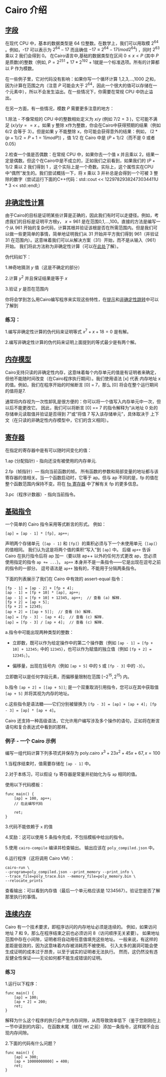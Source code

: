 #  **Cairo** 介绍

## [字段](#field)

在现代 CPU 中，基本的数据类型是 64 位整数。在数学上，我们可以用取模 $2^{64}$ 。例如，-17 可以表示为 $2^{64} - 17$ 而且确信 $-17≡2^{64} - 17 (mod 2^{64})$ ，同时 $2^{63}$ 乘以 2 我们会得到 0。
在Cairo语言中,基础的数据类型在区间 $0 \le x \lt P$ (其中 $P$ 是质数)的整数（例如, $P = 2^{251} + 17*2^{192} + 1$就是一个标准选项。所有的计算都以 P 作为模数。

在一些例子里，它对代码没有影响：如果你写一个循环计算 1,2,3,...,1000 之和，因为计算在范围之内（注意 $P$ 可能会大于 $2^{64}$，因此一个很大的值可以存储在一个元素中），所以不会发生溢出。在一些情况下，你需要在常规 CPU 中防止溢出。

在另一方面，有一些情况，模数 $P$ 需要更多注意的地方：

1.除法 - 不像常规的 CPU 中的整数相处定义为 $x/y$ (例如 $7/2 = 3$ )，它可能不满足 $(x/y)y==x$ 。如果 y 整除 x作为整数，你会在Cairo中获得预期的结果（例如 $6/2$ 会等于 3）。但是如果 y 不能整除 x，你可能会获得意外的结果：例如， $(2*(p+1)/2=P+1=1(mod P))$ ，值 1/2 在 Cairo 中是 $(P+1)/2$（而不是 0 或者 0.05）

2.检查一个值是否偶数：在常规 CPU 中，如果你去一个值 x 并且乘以 2，结果一定是偶数。但这个在Cairo中是不成立的，正如我们之前看到，如果我们的 $(P+1)/2$ 乘以 2 我们得到 1 ，这个实际上是一个奇数。实际上，这个属性实在CPU中“偶然”发生的。我们尝试概括一下，将 x 乘以 3 并补总是会得到一个可被 3 整除的数字（尝试运行下面的C++代码：std::cout << 12297829382473034411U * 3 << std::endl;）

## [非确定性计算](#compute)

由于Cairo的目标是证明某些计算是正确的，因此我们有时可以走捷径。例如，考虑我们的目标是证明平方根y， $x=961$ 是在范围0,1,...,100。直接的方法是编写一个从 961 开始的复杂代码，计算其根并验证该根是否在所需范围内。但是我们可以做一些更简单的事情，简单地证明我们从 31 开始并平方我们得到 961（并验证 31 在范围内）。这意味着我们可以从解决方案（31）开始，而不是从输入（961）开始。 我们将此方法称为非确定性计算（可以在[此处](https://en.wikipedia.org/wiki/NP_(complexity))了解）。

伪代码如下：

1.神奇地猜测 $y$ 值（这是不确定的部分）

2.计算 $y^2$ 并且保证结果是等于 $x$ 

3.验证 $y$ 是否在范围内

你将会学到怎么用Cairo编写程序来实现这些特性，在[提示]()和[非确定性跳转]()中可以了解到

### 练习：

1.编写非确定性计算的伪代码来证明等式 $x^7+x+18=0$ 是有解。

2.编写非确定性计算的伪代码来证明上面提到的等式最少是有两个解。

## [内存模型](#memory-model)

Cairo支持只读的非确定性内存，这意味着每个内存单元的值是有证明者来确定，但他不能随时间改变（在Cairo程序执行期间）。我们使用语法 [x] 代表 内存地址 x 的值。例如，我们在程序开始的时候断言 [0] = 7，那么 [0] 将会在整个运行期间的值将是7.

通常将内存视为一次性卸乳是很方便的：你可以将一个值写入内存单元中一次，但以后不能更改它。 因此，我们可以将断言 [0] == 7 的指令解释为“从地址 0 处的存储单元读取值并验证是否得到 7”或“将值 7 写入该存储单元”，具体取决于 上下文（在只读的非确定性内存模型中，它们的含义相同）。

## [寄存器](#register)

在指定的寄存器中是有可以随时间变化的值：

1.ap (分配指针) - 指向还没有被使用的内存单元.

2.fp（帧指针）— 指向当前函数的帧。 所有函数的参数和局部变量的地址都与该寄存器的值相关。当一个函数启动时，它等于 ap。但与 ap 不同的是，fp 的值在整个函数范围内保持不变。将在 [fp 寄存器]() 中了解有关 fp 的更多信息。

3.pc（程序计数器）- 指向当前指令。

## [基础指令](#basic-instruction)

一个简单的 Cairo 指令采用等式断言的形式。 例如：
```
[ap] = [ap - 1] * [fp], ap++;
```
声明两个存储单元（`[ap - 1]` 和 `[fp]`）的乘积必须与下一个未使用单元（`[ap]`）的值相同。 我们认为这是将两个值的乘积“写入”到 `[ap]` 中。 后缀 `ap++` 告诉 Cairo 在执行指令后将 ap 加一（要以除 ap++ 以外的任何方式更改 ap，您必须使用指定的指令 `ap += ...`）。 `ap++` 本身并不是一条指令——它是出现在逗号之前的指令的一部分。 逗号语法是 `ap++` 独有的，不能用于分隔两条指令。

下面的列表展示了我们在 Cairo 中有效的 assert-equal 指令：
```
[fp - 1] = [ap - 2] + [fp + 4];
[ap - 1] = [fp + 10] * [ap], ap++;
[ap - 1] = [fp + 10] + 12345, ap++;  // 查看 (a) 解释.
[fp + 2] = [ap + 5];
[fp + 2] = 12345;
[ap + 2] = [[ap + 5]];  // 查看 (b) 解释.
[ap] = [fp - 3] - [ap + 4];  // 查看 (c) 解释.
[ap] = [fp - 3] / [ap + 4];  // 查看 (c) 解释.
```
a.指令中可能出现两种类型的整数：
  - 立即数，既可以作为给定操作中的第二个操作数（例如 `[ap - 1] = [fp + 10] + 12345;` 中的 `12345`），也可以作为赋值的独立值（例如 `[fp + 2] = 12345;`）。

  - 偏移量，出现在括号内（例如 `[ap + 5]` 中的 `5` 或 `[fp - 3]` 中的 `-3`）。
  
  立即数可以是任何字段元素，而偏移量限制在范围 $[-2^{15}, 2^{15})$ 内。

b.指令 `[ap + 2] = [[ap + 5]]`; 是一个双重取消引用指令，您可以在其中获取值 `[ap + 5]` 并将其视为内存的地址。

c.这些指令是语法糖——它们分别被替换为 `[fp - 3] = [ap] + [ap + 4]; [fp - 3] = [ap] * [ap + 4]`。

Cairo 还支持一种高级语法，它允许用户编写涉及多个操作的语句，正如将在断言语句和复合表达式中看到的那样。

### 例子 - 一个 Cairo 示例
编写一组代码计算下列多项式并保存为 poly.cairo 
$x^3+23x^2+45x+67, x=100$

1.当程序结束时，值需要存储在 `[ap - 1]` 中。

2.对于本练习，可以假设 `fp` 寄存器是常量并初始化为与 `ap` 相同的值。

使用以下代码模板：
```
func main() {
    [ap] = 100, ap++;
    // 在此编写代码

    ret;
}
```

3.代码不能依赖于 `x` 的值

4.奖励：这可以使用 5 条指令完成，不包括模板中给出的指令。

5.使用 `cairo-compile` 编译并检查输出。 输出应该在 `poly_compiled.json` 中。

6.运行程序（这将调用 Cairo VM）：
```
cairo-run \
--program=poly_compiled.json --print_memory --print_info \
--trace_file=poly_trace.bin --memory_file=poly_memory.bin \
--relocate_prints
```
查看输出：可以看到内存值（最后一个单元格应该是 1234567）。验证您是否了解那里执行的事情。

## [连续内存](#continues-memory)
Cairo 有一个技术要求，即程序访问的内存地址必须是连续的。 例如，如果访问地址 7 和 9，那么在程序结束之前也必须访问 8（访问顺序无关紧要）。 如果地址范围中存在小间隙，证明者将自动用任意值填充这些地址。 一般来说，有这样的差距是低效的，因为这意味着内存被消耗而不被使用。 引入太多的漏洞可能会使生成证明的成本过于昂贵，以至于诚实的证明者无法执行。 然而，这仍然没有违反健全性保证——无论如何都不能生成错误的证明。

### 练习
1.运行以下程序：
```
func main() {
    [ap] = 100;
    [ap + 2] = 200;
    ret;
}
```
解释为什么这个程序的执行会产生内存间隙，从而导致效率低下（鉴于您刚刚在上一节中读到的内容）。 在函数末尾（就在 ret 之前）添加一条指令，这样就不会出现内存间隙。

2.下面的代码有什么问题？
```
func main() {
    [ap] = 300;
    [ap + 10000000000] = 400;
    ret;
}
```
